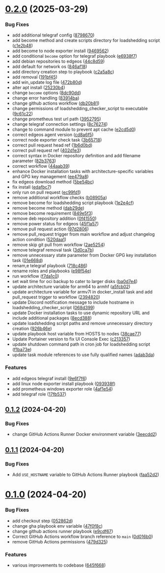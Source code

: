 # [0.2.0](https://github.com/data-tangles/ansible/compare/v0.1.2...v0.2.0) (2025-03-29)


### Bug Fixes

* add additional telegraf config ([8798670](https://github.com/data-tangles/ansible/commit/87986708d78df751f1d9915a74e1814bf93b40a8))
* add become method and create scripts directory for loadshedding script ([c1e2b48](https://github.com/data-tangles/ansible/commit/c1e2b483c7db5f83a558a7482c2f1f130ee13bba))
* add become to node exporter install ([9469562](https://github.com/data-tangles/ansible/commit/9469562a374fc53d6fdea2c3fd5b8188eb8f9f17))
* add conditional `become` option for telegraf playbook ([e6938f7](https://github.com/data-tangles/ansible/commit/e6938f798c2460c063f3d71dcb1020663086ec73))
* add debian repositories to edgeos ([44c8d59](https://github.com/data-tangles/ansible/commit/44c8d59436eb15ae11748df5749f284cf79845ab))
* add default for network os ([846af18](https://github.com/data-tangles/ansible/commit/846af18df5c1906ea02583cf428c52d7a290b464))
* add directory creation step to playbook ([c2a5a8c](https://github.com/data-tangles/ansible/commit/c2a5a8ca49d88ce42c875d53cf3fbec2bd95b753))
* add removal ([191bf45](https://github.com/data-tangles/ansible/commit/191bf45e5cc50fa3b9d580b45b418bb0f36cdf46))
* add win_update log file ([472b80d](https://github.com/data-tangles/ansible/commit/472b80d84894a4facb032192181563b49a00c2de))
* alter apt install ([25230b4](https://github.com/data-tangles/ansible/commit/25230b47ba8593a109b874b7a96776b4ce57bd52))
* change `become` options ([8dc90dd](https://github.com/data-tangles/ansible/commit/8dc90dda0abba0cf12e9ee227b7b6ad9e25daa48))
* change error handling ([83914ba](https://github.com/data-tangles/ansible/commit/83914ba50b755778d694fa3a673dfca396a636a2))
* change github actions workflow ([db20b81](https://github.com/data-tangles/ansible/commit/db20b81c83a4c46cd8bc9c24f38d8eefa3768c4b))
* change permissions of loadshedding_checker_script to executable ([9c61c22](https://github.com/data-tangles/ansible/commit/9c61c220d118deb5ac4e3ee867cc7b62449aa797))
* change prometheus test url path ([3952795](https://github.com/data-tangles/ansible/commit/3952795695befb57676bc346c4aab4cc5db33df9))
* change telegraf connection settings ([8c76274](https://github.com/data-tangles/ansible/commit/8c7627422650867cf8cf58392d7eedd34a4daf3e))
* change to command module to prevent apt cache ([e2cd5d0](https://github.com/data-tangles/ansible/commit/e2cd5d048552be9042c825dede47425e34812d8b))
* correct edgeos agent version ([cd8a6f5](https://github.com/data-tangles/ansible/commit/cd8a6f52b8ad835d028d35b69341b24868bb56ea))
* correct node exporter check task ([3b65718](https://github.com/data-tangles/ansible/commit/3b6571840fee2e1f7e33ae32fc9ff916406fbc98))
* correct pull request head ref ([1b6d0bd](https://github.com/data-tangles/ansible/commit/1b6d0bdb23fdadb62f09540a9e7d00502e203218))
* correct pull request ref ([402d1e3](https://github.com/data-tangles/ansible/commit/402d1e3760d9263939094ba3b6ed01430892a5ea))
* correct syntax in Docker repository definition and add filename parameter ([82b3763](https://github.com/data-tangles/ansible/commit/82b3763d18ffca1cc3c5fa8d63e5e63f48ecc663))
* correct workflow ([44aab39](https://github.com/data-tangles/ansible/commit/44aab39bedbc472f3f36972bd43cc97c75055ca7))
* enhance Docker installation tasks with architecture-specific variables and GPG key management ([ee479a8](https://github.com/data-tangles/ansible/commit/ee479a827256d9b063e686d788252471861d1cb4))
* fix edgeos download method ([5be54bc](https://github.com/data-tangles/ansible/commit/5be54bcbe1c853fae468d825fe7b9e5218f1ca1e))
* fix install ([edafbc7](https://github.com/data-tangles/ansible/commit/edafbc7b1a026f7d2b28b5044bc9ea222a62a944))
* only run on pull request ([ec99fd1](https://github.com/data-tangles/ansible/commit/ec99fd1e87bc49b19032f7c0cb61157cf415afb8))
* remove additional workflow checks ([b08905a](https://github.com/data-tangles/ansible/commit/b08905a8ae6fe9a16dcda1d71205207c9d0c74fe))
* remove become for loadshedding script playbook ([1e2e4cf](https://github.com/data-tangles/ansible/commit/1e2e4cfdb20de9d4c44a24a0f0e600c4a88af434))
* remove become method ([dab29de](https://github.com/data-tangles/ansible/commit/dab29de10f1e86e05d1216bb67f6b93f29f4a9f2))
* remove become requirement ([849e5f3](https://github.com/data-tangles/ansible/commit/849e5f3c474cb048abd14bf818406178ee3afb2b))
* remove deb repository addition ([0f41550](https://github.com/data-tangles/ansible/commit/0f41550ee97b023ac0a14ec3993aec71bdabf3ba))
* remove power status for edgeos ([45f1a57](https://github.com/data-tangles/ansible/commit/45f1a57ee086562f018630548e7b6ffc9d7206bd))
* remove pull request action ([97d2806](https://github.com/data-tangles/ansible/commit/97d280636177ef2523ac7a1ef3ff504894b86ec8))
* remove pull_request trigger from main workflow and adjust changelog action condition ([520daa1](https://github.com/data-tangles/ansible/commit/520daa1aaf59e1d9f16e07e0bed08006e642390d))
* remove skip git pull from workflow ([2ae5254](https://github.com/data-tangles/ansible/commit/2ae52540462d76ceb20aa4f8be5d6f1e831387a1))
* remove telegraf removal task ([3d0ca7b](https://github.com/data-tangles/ansible/commit/3d0ca7b320f1b9a5cd79531f4c65acbb637da8f2))
* remove unnecessary state parameter from Docker GPG key installation task ([01e668d](https://github.com/data-tangles/ansible/commit/01e668dce3328d99246fbabdbbc66bf37bd46a95))
* renam,e telegraf playbook ([718c486](https://github.com/data-tangles/ansible/commit/718c486de777b1fa2cc7922504c0aac8a4e34c23))
* rename roles and playbooks ([e98f54e](https://github.com/data-tangles/ansible/commit/e98f54e13c02fb481db0e5d676420547345b3c00))
* run workflow ([f7da1c0](https://github.com/data-tangles/ansible/commit/f7da1c0ea0951c367d9b88b84c86fc0093db7ae7))
* set wait time for oci backup to cater to larger disks ([ba0d7e4](https://github.com/data-tangles/ansible/commit/ba0d7e447609ddd4bfe726929cb930b8640641dd))
* update architecture variable for arm64 to armhf ([a5fcb02](https://github.com/data-tangles/ansible/commit/a5fcb02b03d6c4882854b2b69ef7048700962717))
* update architecture variable for armv7l in docker_install task and add pull_request trigger to workflow ([2394820](https://github.com/data-tangles/ansible/commit/23948203aec15acdf39f77179227b7d88762dc68))
* update Discord notification message to include hostname in loadshedding_checker_script ([068d399](https://github.com/data-tangles/ansible/commit/068d399d21052d53bef8bf3fa5cee61462765852))
* update Docker installation tasks to use dynamic repository URL and include additional packages ([8ecd388](https://github.com/data-tangles/ansible/commit/8ecd3888c29d2ca58b8f6641046602f91b41c58d))
* update loadshedding script paths and remove unnecessary directory creation ([926b46e](https://github.com/data-tangles/ansible/commit/926b46ef006003cbbc26860241b28473bb9fabab))
* update playbook host variable from HOSTS to nodes ([38cae77](https://github.com/data-tangles/ansible/commit/38cae77aa8952e96b9373ebe11198f7dbdc116d9))
* Update Portainer version to fix UI Console Exec ([c213357](https://github.com/data-tangles/ansible/commit/c2133573333265de486ba7880fce6c7c47aa69b0))
* update shutdown command path in cron job for loadshedding script ([f1ba73e](https://github.com/data-tangles/ansible/commit/f1ba73e021c9cb197667ebf23ec74ce50cc820e9))
* update task module references to use fully qualified names ([adab3da](https://github.com/data-tangles/ansible/commit/adab3da27e223ad09dd6acc570eabf1f7fe82a2c))


### Features

* add edgeos telegraf install ([9e6f7f6](https://github.com/data-tangles/ansible/commit/9e6f7f64e3128d413dfbe8a4bd6382e966c2bb26))
* add linux node exporter install playbook ([093938f](https://github.com/data-tangles/ansible/commit/093938f9ac99d56f6eee0301d1daec5e5593c27a))
* add prometheus windows exporter role ([4af1e54](https://github.com/data-tangles/ansible/commit/4af1e541f39ec2669dd32a26319683f7c4cedf44))
* add telegraf role ([17fb537](https://github.com/data-tangles/ansible/commit/17fb537e3b044dbf729430139c82e938d5e55ed7))



## [0.1.2](https://github.com/data-tangles/ansible/compare/v0.1.1...v0.1.2) (2024-04-20)


### Bug Fixes

* change GitHub Actions Runner Docker environment variable ([3eecdd2](https://github.com/data-tangles/ansible/commit/3eecdd2ba115ff8594f03988d9d088383eb93919))



## [0.1.1](https://github.com/data-tangles/ansible/compare/v0.1.0...v0.1.1) (2024-04-20)


### Bug Fixes

* Add `USE_HOSTNAME` variable to GitHub Actions Runner playbook ([faa52d2](https://github.com/data-tangles/ansible/commit/faa52d248b09a7450e0dc4fa3b4e664cc8188db2))



# [0.1.0](https://github.com/data-tangles/ansible/compare/e9cdf676a9c9665f1c53486de2bc5b5b48a761a7...v0.1.0) (2024-04-20)


### Bug Fixes

* add checkout step ([052862d](https://github.com/data-tangles/ansible/commit/052862dab51c607d0e349dd6614d011d6e1f4c40))
* change gha playbook env variable ([47f0f8c](https://github.com/data-tangles/ansible/commit/47f0f8c2a67d2a8d87ab840264186212347e7cdf))
* change github actions runner playbook ([e9cdf67](https://github.com/data-tangles/ansible/commit/e9cdf676a9c9665f1c53486de2bc5b5b48a761a7))
* Correct GitHub Actions workflow branch reference to `main` ([0d016b0](https://github.com/data-tangles/ansible/commit/0d016b00e89f51a6f73373fe1f733355d1e9fe0c))
* remove GitHub Actions permissions ([479d325](https://github.com/data-tangles/ansible/commit/479d325900817e90d76fcc42f2091589cd81a1ca))


### Features

* various improvements to codebase ([645f668](https://github.com/data-tangles/ansible/commit/645f66859cd065e757cd3c61693787eb2fa0e926))



